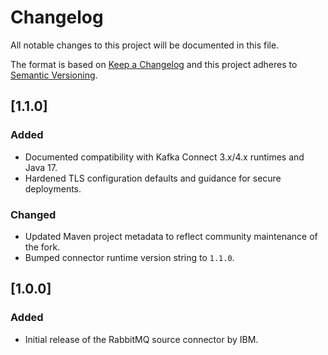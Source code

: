 # Changelog

All notable changes to this project will be documented in this file.

The format is based on [Keep a Changelog](https://keepachangelog.com/en/1.0.0/)
and this project adheres to [Semantic Versioning](https://semver.org/spec/v2.0.0.html).

## [1.1.0]
### Added
- Documented compatibility with Kafka Connect 3.x/4.x runtimes and Java 17.
- Hardened TLS configuration defaults and guidance for secure deployments.

### Changed
- Updated Maven project metadata to reflect community maintenance of the fork.
- Bumped connector runtime version string to `1.1.0`.

## [1.0.0]
### Added
- Initial release of the RabbitMQ source connector by IBM.
